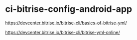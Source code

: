 # ci-bitrise-config-android-app

https://devcenter.bitrise.io/bitrise-cli/basics-of-bitrise-yml/

https://devcenter.bitrise.io/bitrise-cli/bitrise-yml-online/

